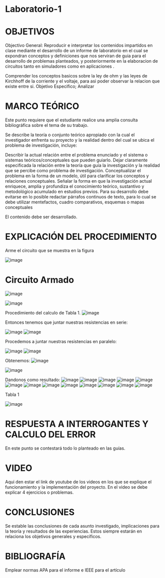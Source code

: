 # Laboratorio-1
# OBJETIVOS
Objectivo General:
Reproducir e interpretar los contenidos impartidos en clase mediante el desarrollo de un  informe de laboratorio en el cual se expondran conceptos y definiciones que nos serviran de guia para el desarrollo de problemas planteados, y posteriormente en la elaboracion de circuitos tanto en simuladores como en aplicaciones .

Comprender los conceptos basicos sobre la ley de ohm y las leyes de Kirchhoff de la corriente y el voltaje, para asi poder observar la relacion que existe entre si.
Objetivo Especifico;
Analizar 



# MARCO TEÓRICO
Este punto requiere que el estudiante realice una amplia consulta bibliográfica sobre el tema de su trabajo.

Se describe la teoría o conjunto teórico apropiado con la cual el investigador enfrenta su proyecto y la realidad dentro del cual se ubica el problema de investigación, incluye:

Describir la actual relación entre el problema enunciado y el sistema o sistemas teóricos/conceptuales que pueden guiarlo.
Dejar claramente especificada la relación entre la teoría que guía la investigación y la realidad que se percibe como problema de investigación.
Conceptualizar el problema en la forma de un modelo, útil para clarificar los conceptos y relaciones conceptuales.
Señalar la forma en que la investigación actual enriquece, amplía y profundiza el conocimiento teórico, sustantivo y metodológico acumulado en estudios previos.
Para su desarrollo debe evitarse en lo posible redactar párrafos continuos de texto, para lo cual se debe utilizar mentefactos, cuadro comparativos, esquemas o mapas conceptuales

El contenido debe ser desarrollado.

# EXPLICACIÓN DEL PROCEDIMIENTO

Arme el circuito que se muestra en la figura 

![image](https://user-images.githubusercontent.com/84585835/121125408-214f8180-c7ec-11eb-9318-bcc80fb081cd.png)

# Circuito Armado
![image](https://user-images.githubusercontent.com/84412132/121118229-1cd09c00-c7df-11eb-9c17-0004e4256cd8.png)

![image](https://user-images.githubusercontent.com/84412132/121108130-d07d6000-c7ce-11eb-91e7-2f88df472568.png)


Procedimiento del calculo de Tabla 1.
![image](https://user-images.githubusercontent.com/84412132/121108174-e723b700-c7ce-11eb-9fe8-0906253c82b4.png)

Entonces tenemos que juntar nuestras resistencias en serie:

![image](https://user-images.githubusercontent.com/84412132/121108483-70d38480-c7cf-11eb-8185-a81441c528fa.png)
![image](https://user-images.githubusercontent.com/84412132/121106744-387e7700-c7cc-11eb-9219-b61930f20de8.png)

Procedemos a juntar nuestras resistencias en paralelo:

![image](https://user-images.githubusercontent.com/84412132/121108644-b98b3d80-c7cf-11eb-8803-966f6507c160.png)
![image](https://user-images.githubusercontent.com/84412132/121115242-7e423c00-c7da-11eb-91f9-6895e9be9c10.png)


Obtenemos: 
![image](https://user-images.githubusercontent.com/84412132/121116416-1bea3b00-c7dc-11eb-8300-41d9c1fe904c.png)

![image](https://user-images.githubusercontent.com/84412132/121109104-88f7d380-c7d0-11eb-9f42-e46b337a9244.png)

 Dandonos como resultado: 
 ![image](https://user-images.githubusercontent.com/84412132/121109216-bf355300-c7d0-11eb-9b00-8012838e979f.png)
 ![image](https://user-images.githubusercontent.com/84412132/121116008-7fc03400-c7db-11eb-808d-2564df45c767.png)
![image](https://user-images.githubusercontent.com/84412132/121116039-8babf600-c7db-11eb-930d-1276dbec5a3f.png)
![image](https://user-images.githubusercontent.com/84412132/121116102-a2eae380-c7db-11eb-8c39-2092e0da6dc0.png)
![image](https://user-images.githubusercontent.com/84412132/121116147-b4cc8680-c7db-11eb-881a-a3201e735d33.png)
![image](https://user-images.githubusercontent.com/84412132/121116474-3b816380-c7dc-11eb-99ce-cfa8c3159707.png)
![image](https://user-images.githubusercontent.com/84412132/121116503-4936e900-c7dc-11eb-9e33-147b4154eda4.png)
![image](https://user-images.githubusercontent.com/84412132/121116531-505df700-c7dc-11eb-940d-a400a5e79fb4.png)
![image](https://user-images.githubusercontent.com/84412132/121116554-59e75f00-c7dc-11eb-8f30-48e41fb178ea.png)
![image](https://user-images.githubusercontent.com/84412132/121116574-610e6d00-c7dc-11eb-81c7-68769f98cf0c.png)
![image](https://user-images.githubusercontent.com/84412132/121116596-69ff3e80-c7dc-11eb-9d25-20c00af3ed01.png)
![image](https://user-images.githubusercontent.com/84412132/121116616-708db600-c7dc-11eb-8bbc-a26af8ddad34.png)
![image](https://user-images.githubusercontent.com/84412132/121116643-784d5a80-c7dc-11eb-94d5-65b7a91902b4.png)

Tabla 1


![image](https://user-images.githubusercontent.com/84412132/121117877-7d130e00-c7de-11eb-9120-8449c92d1846.png)









# RESPUESTA A INTERROGANTES Y CALCULO DEL ERROR
En este punto se contestará todo lo planteado en las guías.

# VIDEO
Aqui den estar el link de youtube de los videos en los que se explique el funcionamiento y la implementación del proyecto. En el video se debe explicar 4 ejercicios o problemas.

# CONCLUSIONES
Se estable las conclusiones de cada asunto investigado, implicaciones para la teoría y resultados de las experiencias. Estos siempre estarán en relaciona los objetivos generales y específicos.

# BIBLIOGRAFÍA
Emplear normas APA para el informe e IEEE para el artículo



